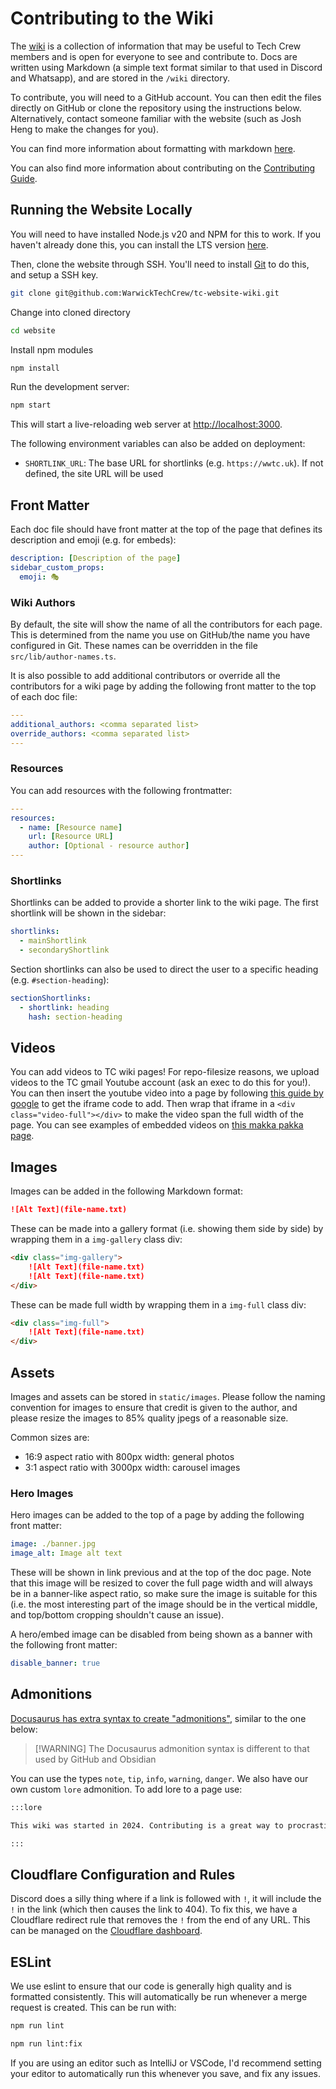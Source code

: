 # Contributing to the Wiki

The [wiki](https://warwicktechcrew.co.uk/wiki) is a collection of information that may be useful to Tech Crew members
and is open for everyone to see and contribute to. Docs are written using Markdown (a simple text format similar to that
used in Discord and Whatsapp), and are stored in the `/wiki` directory.

To contribute, you will need to a GitHub account. You can then edit the files directly on GitHub or clone the repository
using the instructions below. Alternatively, contact someone familiar with the website (such as Josh Heng to make the
changes for you).

You can find more information about formatting with markdown [here](https://docusaurus.io/docs/markdown-features).

You can also find more information about contributing on the
[Contributing Guide](https://warwicktechcrew.co.uk/wiki/resources/contributing).

## Running the Website Locally

You will need to have installed Node.js v20 and NPM for this to work. If you haven't already done this, you can install
the LTS version [here](https://nodejs.org/en/download).

Then, clone the website through SSH. You'll need to install [Git](https://git-scm.com/downloads) to do this, and setup a
SSH key.

```bash
git clone git@github.com:WarwickTechCrew/tc-website-wiki.git
```

Change into cloned directory

```bash
cd website
```

Install npm modules

```bash
npm install
```

Run the development server:

```bash
npm start
```

This will start a live-reloading web server at [http://localhost:3000](http://localhost:3000).

The following environment variables can also be added on deployment:

- `SHORTLINK_URL`: The base URL for shortlinks (e.g. `https://wwtc.uk`). If not defined, the site URL will be used

## Front Matter

Each doc file should have front matter at the top of the page that defines its description and emoji (e.g. for embeds):

```yaml
description: [Description of the page]
sidebar_custom_props:
  emoji: 🎭
```

### Wiki Authors

By default, the site will show the name of all the contributors for each page. This is determined from the name you use
on GitHub/the name you have configured in Git. These names can be overridden in the file `src/lib/author-names.ts`.

It is also possible to add additional contributors or override all the contributors for a wiki page by adding the
following front matter to the top of each doc file:

```yaml
---
additional_authors: <comma separated list>
override_authors: <comma separated list>
---
```

### Resources

You can add resources with the following frontmatter:

```yaml
---
resources:
  - name: [Resource name]
    url: [Resource URL]
    author: [Optional - resource author]
---
```

### Shortlinks

Shortlinks can be added to provide a shorter link to the wiki page. The first shortlink will be shown in the sidebar:

```yaml
shortlinks:
  - mainShortlink
  - secondaryShortlink
```

Section shortlinks can also be used to direct the user to a specific heading (e.g. `#section-heading`):

```yaml
sectionShortlinks:
  - shortlink: heading
    hash: section-heading
```

## Videos

You can add videos to TC wiki pages!
For repo-filesize reasons, we upload videos to the TC gmail Youtube account (ask an exec to do this for you!).
You can then insert the youtube video into a page by following [this guide by google](https://support.google.com/youtube/answer/171780?hl=en) to get the iframe code to add.
Then wrap that iframe in a `<div class="video-full"></div>` to make the video span the full width of the page.
You can see examples of embedded videos on [this makka pakka page](https://wwtc.uk/makka-pakka).


## Images

Images can be added in the following Markdown format:

```md
![Alt Text](file-name.txt)
```

These can be made into a gallery format (i.e. showing them side by side) by wrapping them in a `img-gallery` class div:

```md
<div class="img-gallery">
    ![Alt Text](file-name.txt)
    ![Alt Text](file-name.txt)
</div>
```

These can be made full width by wrapping them in a `img-full` class div:

```md
<div class="img-full">
    ![Alt Text](file-name.txt)
</div>
```

## Assets

Images and assets can be stored in `static/images`. Please follow the naming convention for images to ensure that credit
is given to the author, and please resize the images to 85% quality jpegs of a reasonable size.

Common sizes are:

- 16:9 aspect ratio with 800px width: general photos
- 3:1 aspect ratio with 3000px width: carousel images

### Hero Images

Hero images can be added to the top of a page by adding the following front matter:

```yaml
image: ./banner.jpg
image_alt: Image alt text
```

These will be shown in link previous and at the top of the doc page. Note that this image will be resized to cover the
full page width and will always be in a banner-like aspect ratio, so make sure the image is suitable for this (i.e. the
most interesting part of the image should be in the vertical middle, and top/bottom cropping shouldn't cause an issue).

A hero/embed image can be disabled from being shown as a banner with the following front matter:

```yaml
disable_banner: true
```

## Admonitions

[Docusaurus has extra syntax to create "admonitions"](https://docusaurus.io/docs/markdown-features/admonitions), similar
to the one below:

> [!WARNING] The Docusaurus admonition syntax is different to that used by GitHub and Obsidian

You can use the types `note`, `tip`, `info`, `warning`, `danger`. We also have our own custom `lore` admonition. To add
lore to a page use:

```markdown
:::lore

This wiki was started in 2024. Contributing is a great way to procrastinate coursework!

:::
```

## Cloudflare Configuration and Rules

Discord does a silly thing where if a link is followed with `!`, it will include the `!` in the link (which then causes
the link to 404). To fix this, we have a Cloudflare redirect rule that removes the `!` from the end of any URL. This can
be managed on the [Cloudflare dashboard](https://dash.cloudflare.com/).

## ESLint

We use eslint to ensure that our code is generally high quality and is formatted consistently. This will automatically
be run whenever a merge request is created. This can be run with:

```bash
npm run lint
```

```bash
npm run lint:fix
```

If you are using an editor such as IntelliJ or VSCode, I'd recommend setting your editor to automatically run this
whenever you save, and fix any issues.
